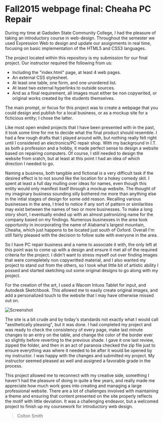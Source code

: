 # Fall2015 webpage final: Cheaha PC Repair

During my time at Gadsden State Community College, I had the pleasure of taking an introductory course in web-design. Throughout the semester we used Expression Web to design and update our assignments in real time, focusing on basic implementation of the HTML5 and CSS3 languages.

The project located within this repository is my submission for our final project. Our instructor required the following from us:
- Including the "index.html" page, at least 4 web pages.
- An external CSS stylesheet.
- At least one table, one form, and one unordered list.
- At least two external hyperlinks to outside sources.
- And as a final requirement, all images must either be non copywrited, or original works created by the students themselves.

The main prompt, or focus for this project was to create a webpage that you could design and publish for a local business, or as a mockup site for a ficticious entity; I chose the latter.

Like most open ended projects that I have been presented with in the past, it took some time for me to decide what the final product should resemble. I had a few rough drafts that I played around with, but nothing really felt right until I considered an electronics/PC repair shop. With my background in I.T. as both a profession and a hobby, it made perfect sense to design a website based on repairing computers. Of course, I still needed to design the website from sratch, but at least at this point I had an idea of which direction I needed to go.

Naming a business, both tangible and fictional is a very difficult task if the desired effect is to not sound like the location for a hokey comedy skit. I spent at least a full day mulling over ideas for names, even though this entity would only manifest itself through a mockup website. The thought of my imaginary business sounding silly bothered me more than anything else in the intial stages of design for some odd reason. Recalling various businesses in the area, I tried to notice if any sort of pattern or similarities may exist between the names of two or more businesses. To make a long story short, I eventually ended up with an almost patronizing name for the company based on my findings. Numerous businesses in the area took opportunity in incorporating the name of Alabama's largest mountain, Cheaha, which just happens to be located just south of Oxford. Overall I'm still fairly pleased with the decision to follow suite with everyone in the area.

So I have PC repair business and a name to associate it with, the only left at this point was to come up with a design and ensure it met all of the required criteria for the project. I didn't want to stress myself out over finding images that were comepletely non copywritted material, and I also wanted my project to stand out from the others, so I took what little bit of artistic ability I possed and started sketching out some original designs to go along with my project.

For the creation of the art, I used a Wacom Intuos Tablet for input, and Autodesk Sketchbook. This allowed me to easily create original images, and add a personalized touch to the website that I may have otherwise missed out on.

![Screenshot](https://raw.githubusercontent.com/coltontsmith/Fall2015_WebpageFinal-Cheaha_PC_Repair/master/Index.PNG)

The site is a bit crude and by today's standards not exactly what I would call "aesthetically pleasing", but it was done. I had completed my project and was ready to check the consistency of every page, make last minute changes to an entry on the table, and change the color of the border ever so slightly before reverting to the previous shade. I gave it one last review, zipped the folder, and then in an act of paranoia checked the zip file just to ensure everything was where it needed to be after it would be opened by my instructor. I was happy with the changes and submitted my project. My instructor seemed pleased as well and assigned a favorable grade in the process.

This project allowed me to reconnect with my creative side, something I haven't had the pleasure of doing in quite a few years, and really made me appreciate how much work goes into creating and managing a large professional website. There are a lot of challenges involved with maintaining a theme and ensuring that content presented on the site properly reflects the motif with little deviation. It was a challenging endeavor, but a welcomed project to finish up my coursework for introductory web design.

> Colton Smith
